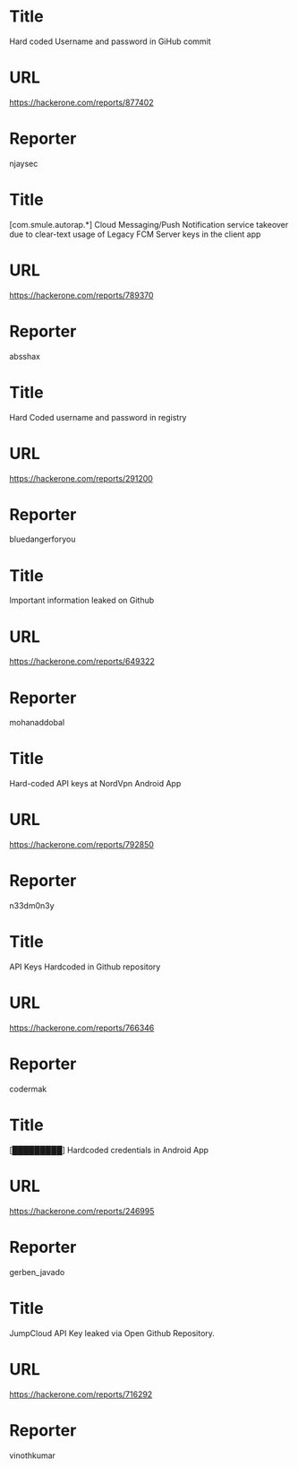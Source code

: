 # Title
Hard coded Username and password in GiHub commit
# URL 
https://hackerone.com/reports/877402
# Reporter 
njaysec

# Title
[com.smule.autorap.*] Cloud Messaging/Push Notification service takeover due to clear-text usage of Legacy FCM Server keys in the client app 
# URL 
https://hackerone.com/reports/789370
# Reporter 
absshax

# Title
Hard Coded username and password in registry
# URL 
https://hackerone.com/reports/291200
# Reporter 
bluedangerforyou

# Title
Important information leaked on Github
# URL 
https://hackerone.com/reports/649322
# Reporter 
mohanaddobal

# Title
Hard-coded API keys at NordVpn Android App
# URL 
https://hackerone.com/reports/792850
# Reporter 
n33dm0n3y

# Title
API Keys Hardcoded in Github repository
# URL 
https://hackerone.com/reports/766346
# Reporter 
codermak

# Title
[█████████] Hardcoded credentials in Android App
# URL 
https://hackerone.com/reports/246995
# Reporter 
gerben_javado

# Title
JumpCloud API Key leaked via Open Github Repository.
# URL 
https://hackerone.com/reports/716292
# Reporter 
vinothkumar

